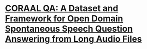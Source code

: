# [CORAAL QA: A Dataset and Framework for Open Domain Spontaneous Speech Question Answering from Long Audio Files]()


